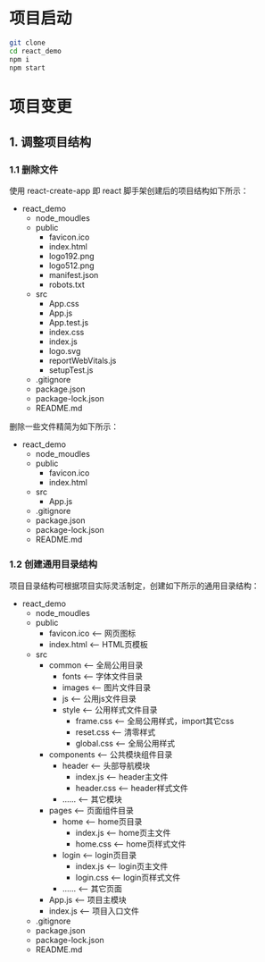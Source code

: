 # 项目启动

```bash
git clone
cd react_demo
npm i
npm start
```

# 项目变更

## 1. 调整项目结构

### 1.1 删除文件

使用 react-create-app 即 react 脚手架创建后的项目结构如下所示：

- react_demo
  - node_moudles
  - public
    - favicon.ico
    - index.html
    - logo192.png
    - logo512.png
    - manifest.json
    - robots.txt
  - src
    - App.css
    - App.js
    - App.test.js
    - index.css
    - index.js
    - logo.svg
    - reportWebVitals.js
    - setupTest.js
  - .gitignore
  - package.json
  - package-lock.json
  - README.md

删除一些文件精简为如下所示：

- react_demo
  - node_moudles
  - public
    - favicon.ico
    - index.html
  - src
    - App.js
  - .gitignore
  - package.json
  - package-lock.json
  - README.md

### 1.2 创建通用目录结构

项目目录结构可根据项目实际灵活制定，创建如下所示的通用目录结构：

- react_demo
  - node_moudles
  - public
    - favicon.ico         <-- 网页图标
    - index.html          <-- HTML页模板
  - src
    - common              <-- 全局公用目录
      - fonts             <-- 字体文件目录
      - images            <-- 图片文件目录
      - js                <-- 公用js文件目录
      - style             <-- 公用样式文件目录
        - frame.css       <-- 全局公用样式，import其它css
        - reset.css       <-- 清零样式
        - global.css      <-- 全局公用样式
    - components          <-- 公共模块组件目录
      - header            <-- 头部导航模块
        - index.js        <-- header主文件
        - header.css      <-- header样式文件
      - ......            <-- 其它模块
    - pages               <-- 页面组件目录
      - home              <-- home页目录
        - index.js        <-- home页主文件
        - home.css        <-- home页样式文件
      - login             <-- login页目录
        - index.js        <-- login页主文件
        - login.css       <-- login页样式文件
      - ......            <-- 其它页面
    - App.js              <-- 项目主模块
    - index.js            <-- 项目入口文件
  - .gitignore
  - package.json
  - package-lock.json
  - README.md
